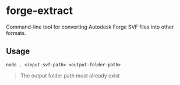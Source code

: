 # forge-extract

Command-line tool for converting Autodesk Forge SVF files into other formats.

## Usage

`node . <input-svf-path> <output-folder-path>`

> The output folder path must already exist